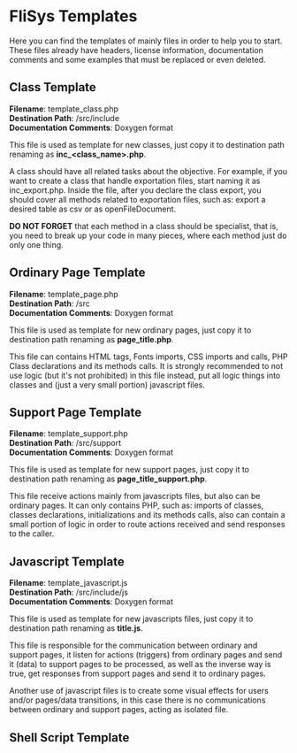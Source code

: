 # FliSys Templates

Here you can find the templates of mainly files in order to help you to start. These files already have headers, license information, documentation comments and some examples that must be replaced or even deleted.

## Class Template

**Filename**: template_class.php  
**Destination Path**: /src/include  
**Documentation Comments**: Doxygen format

This file is used as template for new classes, just copy it to destination path renaming as **inc_<class_name>.php**.

A class should have all related tasks about the objective. For example, if you want to create a class that handle exportation files, start naming it as inc_export.php. Inside the file, after you declare the class export, you should cover all methods related to exportation files, such as: export a desired table as csv or as openFileDocument.

**DO NOT FORGET** that each method in a class should be specialist, that is, you need to break up your code in many pieces, where each method just do only one thing.

## Ordinary Page Template

**Filename**: template_page.php  
**Destination Path**: /src  
**Documentation Comments**: Doxygen format

This file is used as template for new ordinary pages, just copy it to destination path renaming as **page_title.php**.

This file can contains HTML tags, Fonts imports, CSS imports and calls, PHP Class declarations and its methods calls. It is strongly recommended to not use logic (but it's not prohibited) in this file instead, put all logic things into classes and (just a very small portion) javascript files.

## Support Page Template

**Filename**: template_support.php  
**Destination Path**: /src/support  
**Documentation Comments**: Doxygen format

This file is used as template for new support pages, just copy it to destination path renaming as **page_title_support.php**.

This file receive actions mainly from javascripts files, but also can be ordinary pages. It can only contains PHP, such as: imports of classes, classes declarations, initializations and its methods calls, also can contain a small portion of logic in order to route actions received and send responses to the caller.

## Javascript Template

**Filename**: template_javascript.js  
**Destination Path**: /src/include/js  
**Documentation Comments**: Doxygen format

This file is used as template for new javascripts files, just copy it to destination path renaming as **title.js**.

This file is responsible for the communication between ordinary and support pages, it listen for actions (triggers) from ordinary pages and send it (data) to support pages to be processed, as well as the inverse way is true, get responses from support pages and send it to ordinary pages.

Another use of javascript files is to create some visual effects for users and/or pages/data transitions, in this case there is no communications between ordinary and support pages, acting as isolated file.

## Shell Script Template

